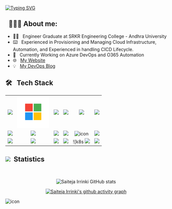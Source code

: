 [![Typing SVG](https://readme-typing-svg.demolab.com?font=Josefin+Sans&size=40&duration=1000&pause=500&color=00E4A9&width=400&&repeat=falselines&height=70&lines=Hey!;Nice+to+Meet+you...%F0%9F%98%83%09;I'm+SAITEJA+IRRINKI;DevOps+Engineer)](https://git.io/typing-svg)

## &nbsp; 👨🏻‍💻 About me:

- 👨‍🎓 &nbsp; Engineer Graduate at SRKR Engineering College - Andhra University
- ⌨️ &nbsp; Experienced in Provisioning and Managing Cloud Infrastructure, Automation, and Experienced in handling CICD Lifecycle.
- 🌱 &nbsp; Currently Working on Azure DevOps and O365 Automation
- 🌐 &nbsp; [My Website](https://saitejairrinki.github.io/)
- 💡 &nbsp; [My DevOps Blog](https://softwarelife.github.io/)


## 🛠 &nbsp; Tech Stack


<table>
<tr>
    <td align='center'>
        <img src="https://skillicons.dev/icons?i=linux" width="80" >
    </td>
    <td align='center'>
        <img src="https://raw.githubusercontent.com/saitejairrinki/Documents/main/microsoft.gif" width="100" >
    </td>
    <td align='center'>
        <img src="https://skillicons.dev/icons?i=azure" width="80">
    </td>
     <td align='center'>
        <img src="https://techstack-generator.vercel.app/aws-icon.svg" width="80" >
    </td>
    <td align='center'>
        <img src="https://skillicons.dev/icons?i=gcp" width="80">
    </td>
        <td align='center'>
        <img src="https://skillicons.dev/icons?i=vscode" width="80">
    </td>
</tr>
<tr>
    <td align='center'>
        <img src="https://www.svgrepo.com/show/376353/terraform.svg" width="90">
    </td>
    <td align='center'>
        <img src="https://skillicons.dev/icons?i=ansible" width="80">
    </td>
    <td align='center'>
        <img src="https://skillicons.dev/icons?i=bash" width="80">
    </td>
     <td align='center'>
        <img src="https://skillicons.dev/icons?i=powershell" width="80">
    </td>
    <td align='center'>
        <img src="https://techstack-generator.vercel.app/github-icon.svg" alt="icon" width="80" >
    </td>
    <td align='center'>
        <img src="https://skillicons.dev/icons?i=vim" width="80" >
    </td>    
</tr>
<tr>
    <td align='center'>
        <img src="https://skillicons.dev/icons?i=jenkins" width="80">
    </td>
    <td align='center'>
        <img src="https://cdn.iconscout.com/icon/free/png-256/free-azure-devops-3628645-3029870.png" width="80">
    </td>
    <td align='center'>
        <img src="https://seeklogo.com/images/S/sonarcloud-logo-39208B5388-seeklogo.com.png" width="80">
    </td>
    <td align='center'>
        <img src="https://techstack-generator.vercel.app/docker-icon.svg" width="80">
    </td>
    <td align='center'>
       ![k8s <img src="https://techstack-generator.vercel.app/kubernetes-icon.svg" width="80"] (https://softwarelife.github.io/devops/kubernetes/) >
    <td align='center'>
        <img src="https://skillicons.dev/icons?i=html" width="80" >
    </td>        
    </td>
</tr>
</table>

## <img src="https://raw.githubusercontent.com/Ashutosh00710/github-readme-activity-graph/42ef9eee568769795fe6fe7d8d1b1259cda8d773/asset/logo.svg" width="40px"> &nbsp;Statistics 


<br/> 

<div align="center">

![Saiteja Irrinki GitHub stats](https://github-readme-stats.vercel.app/api?username=saitejairrinki\&bg_color=30,e96443,904e95\&title_color=fff\&text_color=fff)
  
[![Saiteja Irrinki's github activity graph](https://github-readme-activity-graph.vercel.app/graph?username=saitejairrinki&theme=react-dark)](https://github.com/saitejairrinki/github-readme-activity-graph)

</div>

<img src="https://camo.githubusercontent.com/f70b425aafbef383f0ec7b86678a85eb7a4b7a7923fb24fda1df3f4866e001c9/68747470733a2f2f74656368737461636b2d67656e657261746f722e76657263656c2e6170702f6370702d69636f6e2e737667" alt="icon" data-canonical-src="https://techstack-generator.vercel.app/cpp-icon.svg" style="max-width: 100%;" width="65" height="65"></a><a target="_blank" rel="noopener noreferrer nofollow" href="https://camo.githubusercontent.com/28e6f144aefcedd9d0fd391a0415271fd795970a553e67967583ecee08f9dd95/68747470733a2f2f74656368737461636b2d67656e657261746f722e76657263656c2e6170702f6373686172702d69636f6e2e737667">
